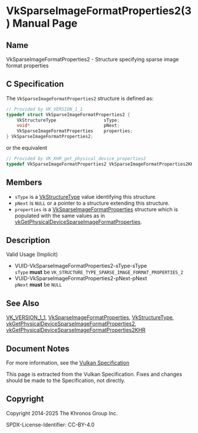 # VkSparseImageFormatProperties2(3) Manual Page

## Name

VkSparseImageFormatProperties2 - Structure specifying sparse image format properties



## [](#_c_specification)C Specification

The `VkSparseImageFormatProperties2` structure is defined as:

```c++
// Provided by VK_VERSION_1_1
typedef struct VkSparseImageFormatProperties2 {
    VkStructureType                  sType;
    void*                            pNext;
    VkSparseImageFormatProperties    properties;
} VkSparseImageFormatProperties2;
```

or the equivalent

```c++
// Provided by VK_KHR_get_physical_device_properties2
typedef VkSparseImageFormatProperties2 VkSparseImageFormatProperties2KHR;
```

## [](#_members)Members

- `sType` is a [VkStructureType](https://registry.khronos.org/vulkan/specs/latest/man/html/VkStructureType.html) value identifying this structure.
- `pNext` is `NULL` or a pointer to a structure extending this structure.
- `properties` is a [VkSparseImageFormatProperties](https://registry.khronos.org/vulkan/specs/latest/man/html/VkSparseImageFormatProperties.html) structure which is populated with the same values as in [vkGetPhysicalDeviceSparseImageFormatProperties](https://registry.khronos.org/vulkan/specs/latest/man/html/vkGetPhysicalDeviceSparseImageFormatProperties.html).

## [](#_description)Description

Valid Usage (Implicit)

- [](#VUID-VkSparseImageFormatProperties2-sType-sType)VUID-VkSparseImageFormatProperties2-sType-sType  
  `sType` **must** be `VK_STRUCTURE_TYPE_SPARSE_IMAGE_FORMAT_PROPERTIES_2`
- [](#VUID-VkSparseImageFormatProperties2-pNext-pNext)VUID-VkSparseImageFormatProperties2-pNext-pNext  
  `pNext` **must** be `NULL`

## [](#_see_also)See Also

[VK\_VERSION\_1\_1](https://registry.khronos.org/vulkan/specs/latest/man/html/VK_VERSION_1_1.html), [VkSparseImageFormatProperties](https://registry.khronos.org/vulkan/specs/latest/man/html/VkSparseImageFormatProperties.html), [VkStructureType](https://registry.khronos.org/vulkan/specs/latest/man/html/VkStructureType.html), [vkGetPhysicalDeviceSparseImageFormatProperties2](https://registry.khronos.org/vulkan/specs/latest/man/html/vkGetPhysicalDeviceSparseImageFormatProperties2.html), [vkGetPhysicalDeviceSparseImageFormatProperties2KHR](https://registry.khronos.org/vulkan/specs/latest/man/html/vkGetPhysicalDeviceSparseImageFormatProperties2KHR.html)

## [](#_document_notes)Document Notes

For more information, see the [Vulkan Specification](https://registry.khronos.org/vulkan/specs/latest/html/vkspec.html#VkSparseImageFormatProperties2)

This page is extracted from the Vulkan Specification. Fixes and changes should be made to the Specification, not directly.

## [](#_copyright)Copyright

Copyright 2014-2025 The Khronos Group Inc.

SPDX-License-Identifier: CC-BY-4.0
